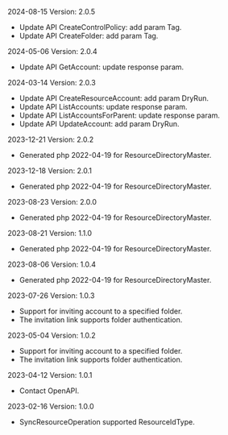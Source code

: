 2024-08-15 Version: 2.0.5
- Update API CreateControlPolicy: add param Tag.
- Update API CreateFolder: add param Tag.


2024-05-06 Version: 2.0.4
- Update API GetAccount: update response param.


2024-03-14 Version: 2.0.3
- Update API CreateResourceAccount: add param DryRun.
- Update API ListAccounts: update response param.
- Update API ListAccountsForParent: update response param.
- Update API UpdateAccount: add param DryRun.


2023-12-21 Version: 2.0.2
- Generated php 2022-04-19 for ResourceDirectoryMaster.

2023-12-18 Version: 2.0.1
- Generated php 2022-04-19 for ResourceDirectoryMaster.

2023-08-23 Version: 2.0.0
- Generated php 2022-04-19 for ResourceDirectoryMaster.

2023-08-21 Version: 1.1.0
- Generated php 2022-04-19 for ResourceDirectoryMaster.

2023-08-06 Version: 1.0.4
- Generated php 2022-04-19 for ResourceDirectoryMaster.

2023-07-26 Version: 1.0.3
- Support for inviting account to a specified folder.
- The invitation link supports folder authentication.

2023-05-04 Version: 1.0.2
- Support for inviting account to a specified folder.
- The invitation link supports folder authentication.

2023-04-12 Version: 1.0.1
- Contact OpenAPI.

2023-02-16 Version: 1.0.0
- SyncResourceOperation supported ResourceIdType.

